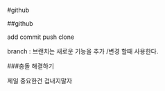 #github

##github 

add
commit
push
clone

branch : 브랜치는 새로운 기능을 추가 /변경 할때 사용한다.

###충돌 해결하기

제일 중요한건 겁내지말자